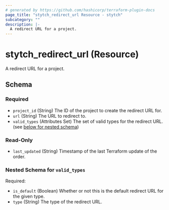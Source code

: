 ```yaml
---
# generated by https://github.com/hashicorp/terraform-plugin-docs
page_title: "stytch_redirect_url Resource - stytch"
subcategory: ""
description: |-
  A redirect URL for a project.
---
```


# stytch_redirect_url (Resource)

A redirect URL for a project.



<!-- schema generated by tfplugindocs -->
## Schema

### Required

- `project_id` (String) The ID of the project to create the redirect URL for.
- `url` (String) The URL to redirect to.
- `valid_types` (Attributes Set) The set of valid types for the redirect URL. (see [below for nested schema](#nestedatt--valid_types))

### Read-Only

- `last_updated` (String) Timestamp of the last Terraform update of the order.

<a id="nestedatt--valid_types"></a>
### Nested Schema for `valid_types`

Required:

- `is_default` (Boolean) Whether or not this is the default redirect URL for the given type.
- `type` (String) The type of the redirect URL.
